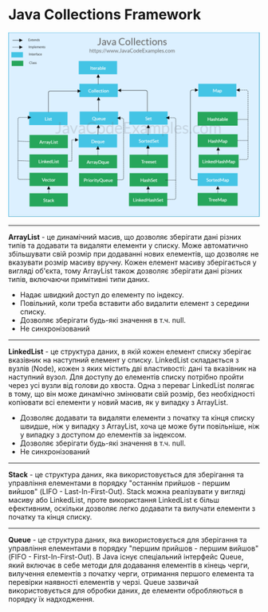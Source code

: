 # Java Collections Framework

![Java Collections Framework diagram](java-collections-cheat-sheet.png "Java Collections Framework diagram")

---
**ArrayList** - це динамічний масив, що дозволяє зберігати дані різних типів та додавати та видаляти елементи у списку. Може автоматично збільшувати свій розмір при додаванні нових елементів, що дозволяє не вказувати розмір масиву вручну. Кожен елемент масиву зберігається у вигляді об'єкта, тому ArrayList також дозволяє зберігати дані різних типів, включаючи примітивні типи даних.
* Надає швидкий доступ до елементу по індексу.
* Повільний, коли треба вставити або видалити елемент з середини списку.
* Дозволяє зберігати будь-які значення в т.ч. null.
* Не синхронізований

---
**LinkedList** - це структура даних, в якій кожен елемент списку зберігає вказівник на наступний елемент у списку. LinkedList складається з вузлів (Node), кожен з яких містить дві властивості: дані та вказівник на наступний вузол. Для доступу до елементів списку потрібно пройти через усі вузли від голови до хвоста. Одна з переваг LinkedList полягає в тому, що він може динамічно змінювати свій розмір, без необхідності копіювати всі елементи у новий масив, як у випадку з ArrayList.

* Дозволяє додавати та видаляти елементи з початку та кінця списку швидше, ніж у випадку з ArrayList, хоча це може бути повільніше, ніж у випадку з доступом до елементів за індексом.
* Дозволяє зберігати будь-які значення в т.ч. null.
* Не синхронізований

---
**Stack** - це структура даних, яка використовується для зберігання та управління елементами в порядку "останнім прийшов - першим вийшов" (LIFO - Last-In-First-Out). Stack можна реалізувати у вигляді масиву або LinkedList, проте використання LinkedList є більш ефективним, оскільки дозволяє легко додавати та вилучати елементи з початку та кінця списку.

---
**Queue** - це структура даних, яка використовується для зберігання та управління елементами в порядку "першим прийшов - першим вийшов" (FIFO - First-In-First-Out). В Java існує спеціальний інтерфейс Queue, який включає в себе методи для додавання елементів в кінець черги, вилучення елементів з початку черги, отримання першого елемента та перевірки наявності елементів у черзі. Queue зазвичай використовується для обробки даних, де елементи обробляються в порядку їх надходження.